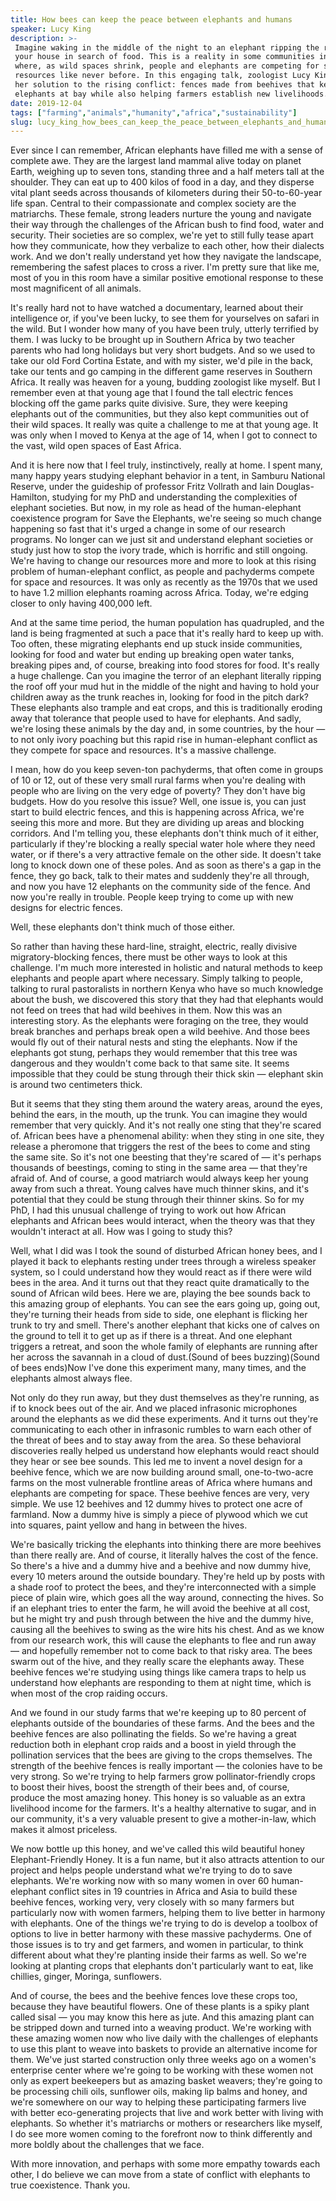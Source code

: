 ```yaml
---
title: How bees can keep the peace between elephants and humans
speaker: Lucy King
description: >-
 Imagine waking in the middle of the night to an elephant ripping the roof from
 your house in search of food. This is a reality in some communities in Africa
 where, as wild spaces shrink, people and elephants are competing for space and
 resources like never before. In this engaging talk, zoologist Lucy King shares
 her solution to the rising conflict: fences made from beehives that keep
 elephants at bay while also helping farmers establish new livelihoods.
date: 2019-12-04
tags: ["farming","animals","humanity","africa","sustainability"]
slug: lucy_king_how_bees_can_keep_the_peace_between_elephants_and_humans
---
```


Ever since I can remember, African elephants have filled me with a sense of complete awe.
They are the largest land mammal alive today on planet Earth, weighing up to seven tons,
standing three and a half meters tall at the shoulder. They can eat up to 400 kilos of
food in a day, and they disperse vital plant seeds across thousands of kilometers during
their 50-to-60-year life span. Central to their compassionate and complex society are the
matriarchs. These female, strong leaders nurture the young and navigate their way through
the challenges of the African bush to find food, water and security. Their societies are
so complex, we're yet to still fully tease apart how they communicate, how they verbalize
to each other, how their dialects work. And we don't really understand yet how they
navigate the landscape, remembering the safest places to cross a river. I'm pretty sure
that like me, most of you in this room have a similar positive emotional response to these
most magnificent of all animals.

It's really hard not to have watched a documentary, learned about their intelligence or,
if you've been lucky, to see them for yourselves on safari in the wild. But I wonder how
many of you have been truly, utterly terrified by them. I was lucky to be brought up in
Southern Africa by two teacher parents who had long holidays but very short budgets. And
so we used to take our old Ford Cortina Estate, and with my sister, we'd pile in the back,
take our tents and go camping in the different game reserves in Southern Africa. It really
was heaven for a young, budding zoologist like myself. But I remember even at that young
age that I found the tall electric fences blocking off the game parks quite divisive.
Sure, they were keeping elephants out of the communities, but they also kept communities
out of their wild spaces. It really was quite a challenge to me at that young age. It was
only when I moved to Kenya at the age of 14, when I got to connect to the vast, wild open
spaces of East Africa.

And it is here now that I feel truly, instinctively, really at home. I spent many, many
happy years studying elephant behavior in a tent, in Samburu National Reserve, under the
guideship of professor Fritz Vollrath and Iain Douglas-Hamilton, studying for my PhD and
understanding the complexities of elephant societies. But now, in my role as head of the
human-elephant coexistence program for Save the Elephants, we're seeing so much change
happening so fast that it's urged a change in some of our research programs. No longer can
we just sit and understand elephant societies or study just how to stop the ivory trade,
which is horrific and still ongoing. We're having to change our resources more and more to
look at this rising problem of human-elephant conflict, as people and pachyderms compete
for space and resources. It was only as recently as the 1970s that we used to have 1.2
million elephants roaming across Africa. Today, we're edging closer to only having 400,000
left.

And at the same time period, the human population has quadrupled, and the land is being
fragmented at such a pace that it's really hard to keep up with. Too often, these
migrating elephants end up stuck inside communities, looking for food and water but ending
up breaking open water tanks, breaking pipes and, of course, breaking into food stores for
food. It's really a huge challenge. Can you imagine the terror of an elephant literally
ripping the roof off your mud hut in the middle of the night and having to hold your
children away as the trunk reaches in, looking for food in the pitch dark? These elephants
also trample and eat crops, and this is traditionally eroding away that tolerance that
people used to have for elephants. And sadly, we're losing these animals by the day and,
in some countries, by the hour — to not only ivory poaching but this rapid rise in
human-elephant conflict as they compete for space and resources. It's a massive
challenge.

I mean, how do you keep seven-ton pachyderms, that often come in groups of 10 or 12, out
of these very small rural farms when you're dealing with people who are living on the very
edge of poverty? They don't have big budgets. How do you resolve this issue? Well, one
issue is, you can just start to build electric fences, and this is happening across
Africa, we're seeing this more and more. But they are dividing up areas and blocking
corridors. And I'm telling you, these elephants don't think much of it either,
particularly if they're blocking a really special water hole where they need water, or if
there's a very attractive female on the other side. It doesn't take long to knock down one
of these poles. And as soon as there's a gap in the fence, they go back, talk to their
mates and suddenly they're all through, and now you have 12 elephants on the community
side of the fence. And now you're really in trouble. People keep trying to come up with
new designs for electric fences.

Well, these elephants don't think much of those either.

So rather than having these hard-line, straight, electric, really divisive
migratory-blocking fences, there must be other ways to look at this challenge. I'm much
more interested in holistic and natural methods to keep elephants and people apart where
necessary. Simply talking to people, talking to rural pastoralists in northern Kenya who
have so much knowledge about the bush, we discovered this story that they had that
elephants would not feed on trees that had wild beehives in them. Now this was an
interesting story. As the elephants were foraging on the tree, they would break branches
and perhaps break open a wild beehive. And those bees would fly out of their natural nests
and sting the elephants. Now if the elephants got stung, perhaps they would remember that
this tree was dangerous and they wouldn't come back to that same site. It seems impossible
that they could be stung through their thick skin — elephant skin is around two
centimeters thick.

But it seems that they sting them around the watery areas, around the eyes, behind the
ears, in the mouth, up the trunk. You can imagine they would remember that very quickly.
And it's not really one sting that they're scared of. African bees have a phenomenal
ability: when they sting in one site, they release a pheromone that triggers the rest of
the bees to come and sting the same site. So it's not one beesting that they're scared of
— it's perhaps thousands of beestings, coming to sting in the same area — that they're
afraid of. And of course, a good matriarch would always keep her young away from such a
threat. Young calves have much thinner skins, and it's potential that they could be stung
through their thinner skins. So for my PhD, I had this unusual challenge of trying to work
out how African elephants and African bees would interact, when the theory was that they
wouldn't interact at all. How was I going to study this?

Well, what I did was I took the sound of disturbed African honey bees, and I played it
back to elephants resting under trees through a wireless speaker system, so I could
understand how they would react as if there were wild bees in the area. And it turns out
that they react quite dramatically to the sound of African wild bees. Here we are, playing
the bee sounds back to this amazing group of elephants. You can see the ears going up,
going out, they're turning their heads from side to side, one elephant is flicking her
trunk to try and smell. There's another elephant that kicks one of calves on the ground to
tell it to get up as if there is a threat. And one elephant triggers a retreat, and soon
the whole family of elephants are running after her across the savannah in a cloud of
dust.(Sound of bees buzzing)(Sound of bees ends)Now I've done this experiment many, many
times, and the elephants almost always flee.

Not only do they run away, but they dust themselves as they're running, as if to knock
bees out of the air. And we placed infrasonic microphones around the elephants as we did
these experiments. And it turns out they're communicating to each other in infrasonic
rumbles to warn each other of the threat of bees and to stay away from the area. So these
behavioral discoveries really helped us understand how elephants would react should they
hear or see bee sounds. This led me to invent a novel design for a beehive fence, which we
are now building around small, one-to-two-acre farms on the most vulnerable frontline
areas of Africa where humans and elephants are competing for space. These beehive fences
are very, very simple. We use 12 beehives and 12 dummy hives to protect one acre of
farmland. Now a dummy hive is simply a piece of plywood which we cut into squares, paint
yellow and hang in between the hives.

We're basically tricking the elephants into thinking there are more beehives than there
really are. And of course, it literally halves the cost of the fence. So there's a hive
and a dummy hive and a beehive and now dummy hive, every 10 meters around the outside
boundary. They're held up by posts with a shade roof to protect the bees, and they're
interconnected with a simple piece of plain wire, which goes all the way around,
connecting the hives. So if an elephant tries to enter the farm, he will avoid the beehive
at all cost, but he might try and push through between the hive and the dummy hive,
causing all the beehives to swing as the wire hits his chest. And as we know from our
research work, this will cause the elephants to flee and run away — and hopefully remember
not to come back to that risky area. The bees swarm out of the hive, and they really scare
the elephants away. These beehive fences we're studying using things like camera traps to
help us understand how elephants are responding to them at night time, which is when most
of the crop raiding occurs.

And we found in our study farms that we're keeping up to 80 percent of elephants outside
of the boundaries of these farms. And the bees and the beehive fences are also pollinating
the fields. So we're having a great reduction both in elephant crop raids and a boost in
yield through the pollination services that the bees are giving to the crops
themselves. The strength of the beehive fences is really important — the colonies have to
be very strong. So we're trying to help farmers grow pollinator-friendly crops to boost
their hives, boost the strength of their bees and, of course, produce the most amazing
honey. This honey is so valuable as an extra livelihood income for the farmers. It's a
healthy alternative to sugar, and in our community, it's a very valuable present to give a
mother-in-law, which makes it almost priceless.

We now bottle up this honey, and we've called this wild beautiful honey Elephant-Friendly
Honey. It is a fun name, but it also attracts attention to our project and helps people
understand what we're trying to do to save elephants. We're working now with so many women
in over 60 human-elephant conflict sites in 19 countries in Africa and Asia to build these
beehive fences, working very, very closely with so many farmers but particularly now with
women farmers, helping them to live better in harmony with elephants. One of the things
we're trying to do is develop a toolbox of options to live in better harmony with these
massive pachyderms. One of those issues is to try and get farmers, and women in
particular, to think different about what they're planting inside their farms as well. So
we're looking at planting crops that elephants don't particularly want to eat, like
chillies, ginger, Moringa, sunflowers.

And of course, the bees and the beehive fences love these crops too, because they have
beautiful flowers. One of these plants is a spiky plant called sisal — you may know this
here as jute. And this amazing plant can be stripped down and turned into a weaving
product. We're working with these amazing women now who live daily with the challenges of
elephants to use this plant to weave into baskets to provide an alternative income for
them. We've just started construction only three weeks ago on a women's enterprise center
where we're going to be working with these women not only as expert beekeepers but as
amazing basket weavers; they're going to be processing chili oils, sunflower oils, making
lip balms and honey, and we're somewhere on our way to helping these participating farmers
live with better eco-generating projects that live and work better with living with
elephants. So whether it's matriarchs or mothers or researchers like myself, I do see more
women coming to the forefront now to think differently and more boldly about the
challenges that we face.

With more innovation, and perhaps with some more empathy towards each other, I do believe
we can move from a state of conflict with elephants to true coexistence. Thank
you.

<!--
ad_duration=3.33
comment_count=17
event="TEDWomen 2019"
external_start_time=0
has_talk_citation=1
intro_duration=11.82
is_subtitle_required="False"
is_talk_featured="True"
language="en"
language_swap="False"
native_language="en"
number_of_related_talks=6
number_of_speakers=1
number_of_subtitled_videos=18
number_of_tags=5
number_of_talk_download_languages=18
number_of_talk_more_resources=0
number_of_talk_recommendations=1
number_of_talks_take_actions=1
post_ad_duration=0.83
published_timestamp="2020-02-07 15:52:48"
recording_date="2019-12-04"
speaker_description="Human-elephant ambassador"
speaker_is_published=1
speaker_name="Lucy King"
talk_more_resources=[]
talk_name="How bees can keep the peace between elephants and humans"
talk_recommendations_blurb="More resources curated by Lucy King"
talks_tags=["farming","animals","humanity","africa","sustainability"]
url_audio="https://download.ted.com/talks/LucyKing_2019W.mp3?apikey=acme-roadrunner"
url_photo_speaker="https://pe.tedcdn.com/images/ted/4cfad1d0a5c20fbfcf3720b7f81657ab8341a86a_254x191.jpg"
url_photo_talk="https://s3.amazonaws.com/talkstar-photos/uploads/10792876-8d00-422f-abc5-2951cbf806a1/LucyKing_2019W-embed.jpg"
url_webpage="https://www.ted.com/talks/lucy_king_how_bees_can_keep_the_peace_between_elephants_and_humans"
video_type_name="TED Stage Talk"
-->